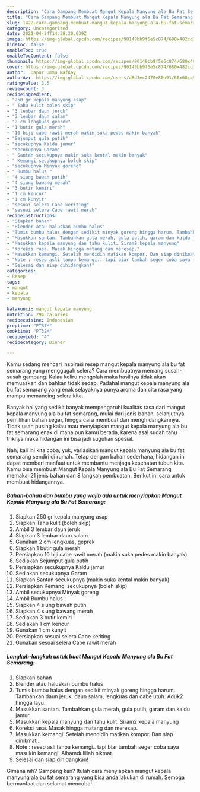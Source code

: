 ```yaml
---
description: "Cara Gampang Membuat Mangut Kepala Manyung ala Bu Fat Semarang Anti Gagal"
title: "Cara Gampang Membuat Mangut Kepala Manyung ala Bu Fat Semarang Anti Gagal"
slug: 1422-cara-gampang-membuat-mangut-kepala-manyung-ala-bu-fat-semarang-anti-gagal
category: Uncategorized
date: 2021-04-24T14:38:20.039Z
image: https://img-global.cpcdn.com/recipes/90149bb9f5e5c874/680x482cq70/mangut-kepala-manyung-ala-bu-fat-semarang-foto-resep-utama.jpg
hideToc: false
enableToc: true
enableTocContent: false
thumbnail: https://img-global.cpcdn.com/recipes/90149bb9f5e5c874/680x482cq70/mangut-kepala-manyung-ala-bu-fat-semarang-foto-resep-utama.jpg
cover: https://img-global.cpcdn.com/recipes/90149bb9f5e5c874/680x482cq70/mangut-kepala-manyung-ala-bu-fat-semarang-foto-resep-utama.jpg
author:  Dapur Ummu NafKay
authorAv:  https://img-global.cpcdn.com/users/d8d3ec2470e80a91/60x60cq50/avatar.jpg
ratingvalue: 3.5
reviewcount: 3
recipeingredient:
- "250 gr kepala manyung asap"
- " Tahu kulit boleh skip"
- "3 lembar daun jeruk"
- "3 lembar daun salam"
- "2 cm lengkuas geprek"
- "1 butir gula merah"
- "10 biji cabe rawit merah makin suka pedes makin banyak"
- "Sejumput gula putih"
- "secukupnya Kaldu jamur"
- "secukupnya Garam"
- " Santan secukupnya makin suka kental makin banyak"
- " Kemangi secukupnya boleh skip"
- "secukupnya Minyak goreng"
- " Bumbu halus "
- "4 siung bawah putih"
- "4 siung bawang merah"
- "3 butir kemiri"
- "1 cm kencur"
- "1 cm kunyit"
- "sesuai selera Cabe keriting"
- "sesuai selera Cabe rawit merah"
recipeinstructions:
- "Siapkan bahan"
- "Blender atau haluskan bumbu halus"
- "Tumis bumbu halus dengan sedikit minyak goreng hingga harum. Tambahkan daun jeruk, daun salam, lengkuas dan cabe utuh. Aduk2 hingga layu."
- "Masukkan santan. Tambahkan gula merah, gula putih, garam dan kaldu jamur."
- "Masukkan kepala manyung dan tahu kulit. Siram2 kepala manyung"
- "Koreksi rasa. Masak hingga matang dan meresap."
- "Masukkan kemangi. Setelah mendidih matikan kompor. Dan siap dinikmati.."
- "Note : resep asli tanpa kemangi.. tapi biar tambah seger coba saya masukin kemangi. Alhamdulillah nikmat."
- "Selesai dan siap dihidangkan!"
categories:
- Resep
tags:
- mangut
- kepala
- manyung

katakunci: mangut kepala manyung 
nutrition: 294 calories
recipecuisine: Indonesian
preptime: "PT37M"
cooktime: "PT32M"
recipeyield: "4"
recipecategory: Dinner

---
```



Kamu sedang mencari inspirasi resep mangut kepala manyung ala bu fat semarang yang menggugah selera? Cara membuatnya memang susah-susah gampang. Kalau keliru mengolah maka hasilnya tidak akan memuaskan dan bahkan tidak sedap. Padahal mangut kepala manyung ala bu fat semarang yang enak selayaknya punya aroma dan cita rasa yang mampu memancing selera kita.


Banyak hal yang sedikit banyak mempengaruhi kualitas rasa dari mangut kepala manyung ala bu fat semarang, mulai dari jenis bahan, selanjutnya pemilihan bahan segar, hingga cara membuat dan menghidangkannya. Tidak usah pusing kalau mau menyiapkan mangut kepala manyung ala bu fat semarang enak di mana pun kamu berada, karena asal sudah tahu triknya maka hidangan ini bisa jadi suguhan spesial.




Nah, kali ini kita coba, yuk, variasikan mangut kepala manyung ala bu fat semarang sendiri di rumah. Tetap dengan bahan sederhana, hidangan ini dapat memberi manfaat untuk membantu menjaga kesehatan tubuh kita. Kamu bisa membuat Mangut Kepala Manyung ala Bu Fat Semarang memakai 21 jenis bahan dan 8 langkah pembuatan. Berikut ini cara untuk membuat hidangannya.

<!--inarticleads1-->

##### Bahan-bahan dan bumbu yang wajib ada untuk menyiapkan Mangut Kepala Manyung ala Bu Fat Semarang:

1. Siapkan 250 gr kepala manyung asap
1. Siapkan  Tahu kulit (boleh skip)
1. Ambil 3 lembar daun jeruk
1. Siapkan 3 lembar daun salam
1. Gunakan 2 cm lengkuas, geprek
1. Siapkan 1 butir gula merah
1. Persiapkan 10 biji cabe rawit merah (makin suka pedes makin banyak)
1. Sediakan Sejumput gula putih
1. Persiapkan secukupnya Kaldu jamur
1. Sediakan secukupnya Garam
1. Siapkan  Santan secukupnya (makin suka kental makin banyak)
1. Persiapkan  Kemangi secukupnya (boleh skip)
1. Ambil secukupnya Minyak goreng
1. Ambil  Bumbu halus :
1. Siapkan 4 siung bawah putih
1. Siapkan 4 siung bawang merah
1. Sediakan 3 butir kemiri
1. Sediakan 1 cm kencur
1. Gunakan 1 cm kunyit
1. Persiapkan sesuai selera Cabe keriting
1. Gunakan sesuai selera Cabe rawit merah




<!--inarticleads2-->

##### Langkah-langkah untuk buat Mangut Kepala Manyung ala Bu Fat Semarang:

1. Siapkan bahan
1. Blender atau haluskan bumbu halus
1. Tumis bumbu halus dengan sedikit minyak goreng hingga harum. Tambahkan daun jeruk, daun salam, lengkuas dan cabe utuh. Aduk2 hingga layu.
1. Masukkan santan. Tambahkan gula merah, gula putih, garam dan kaldu jamur.
1. Masukkan kepala manyung dan tahu kulit. Siram2 kepala manyung
1. Koreksi rasa. Masak hingga matang dan meresap.
1. Masukkan kemangi. Setelah mendidih matikan kompor. Dan siap dinikmati..
1. Note : resep asli tanpa kemangi.. tapi biar tambah seger coba saya masukin kemangi. Alhamdulillah nikmat.
1. Selesai dan siap dihidangkan!



Gimana nih? Gampang kan? Itulah cara menyiapkan mangut kepala manyung ala bu fat semarang yang bisa anda lakukan di rumah. Semoga bermanfaat dan selamat mencoba!
